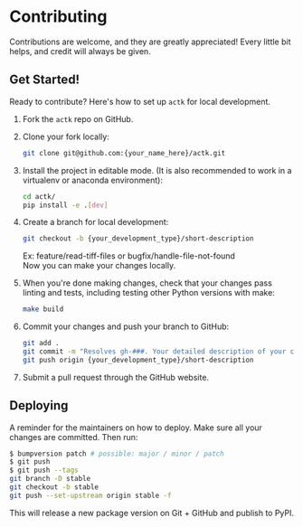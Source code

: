 # Contributing

Contributions are welcome, and they are greatly appreciated! Every little bit
helps, and credit will always be given.

## Get Started!
Ready to contribute? Here's how to set up `actk` for local development.

1. Fork the `actk` repo on GitHub.

2. Clone your fork locally:

    ```bash
    git clone git@github.com:{your_name_here}/actk.git
    ```

3. Install the project in editable mode. (It is also recommended to work in a
virtualenv or anaconda environment):

    ```bash
    cd actk/
    pip install -e .[dev]
    ```

4. Create a branch for local development:

    ```bash
    git checkout -b {your_development_type}/short-description
    ```

    Ex: feature/read-tiff-files or bugfix/handle-file-not-found<br>
    Now you can make your changes locally.

5. When you're done making changes, check that your changes pass linting and
   tests, including testing other Python versions with make:

    ```bash
    make build
    ```

6. Commit your changes and push your branch to GitHub:

    ```bash
    git add .
    git commit -m "Resolves gh-###. Your detailed description of your changes."
    git push origin {your_development_type}/short-description
    ```

7. Submit a pull request through the GitHub website.

## Deploying

A reminder for the maintainers on how to deploy.
Make sure all your changes are committed.
Then run:

```bash
$ bumpversion patch # possible: major / minor / patch
$ git push
$ git push --tags
git branch -D stable
git checkout -b stable
git push --set-upstream origin stable -f
```

This will release a new package version on Git + GitHub and publish to PyPI.
